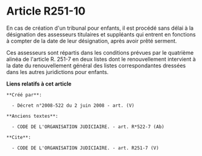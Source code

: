 # Article R251-10

En cas de création d'un tribunal pour enfants, il est procédé sans délai à la désignation des assesseurs titulaires et
suppléants qui entrent en fonctions à compter de la date de leur désignation, après avoir prêté serment. 

Ces assesseurs sont répartis dans les conditions prévues par le quatrième alinéa de l'article R. 251-7 en deux listes dont le
renouvellement intervient à la date du renouvellement général des listes correspondantes dressées dans les autres
juridictions pour enfants.

**Liens relatifs à cet article**

	**Créé par**:

	  - Décret n°2008-522 du 2 juin 2008 - art. (V)

	**Anciens textes**:

	  - CODE DE L'ORGANISATION JUDICIAIRE. - art. R*522-7 (Ab)

	**Cite**:

	  - CODE DE L'ORGANISATION JUDICIAIRE. - art. R251-7 (V)
